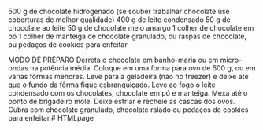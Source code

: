 500 g de chocolate hidrogenado (se souber trabalhar chocolate use coberturas de melhor qualidade)
400 g de leite condensado
50 g de chocolate ao leite
50 g de chocolate meio amargo
1 colher de chocolate em pó
1 colher de manteiga de chocolate granulado, ou raspas de chocolate, ou pedaços de cookies para enfeitar

MODO DE PREPARO
Derreta o chocolate em banho-maria ou em micro-ondas na potência média.
Coloque em uma forma para ovo de 500 g, ou em várias fôrmas menores.
Leve para a geladeira (não no freezer) e deixe até que o fundo da fôrma fique esbranquiçado.
Leve ao fogo o leite condensado com os chocolates, chocolate em pó e manteiga.
Mexa até o ponto de brigadeiro mole.
Deixe esfriar e recheie as cascas dos ovos.
Cubra com chocolate granulado, chocolate ralado ou pedaços de cookies para enfeitar.# HTMLpage
